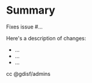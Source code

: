 # Summary

Fixes issue #... 

Here's a description of changes:

* ...
* ...
* ...


cc @gdisf/admins